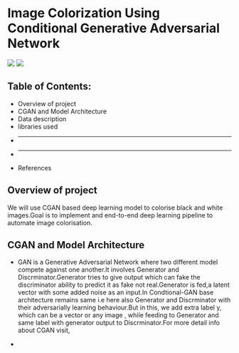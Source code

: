 # Image Colorization Using Conditional Generative Adversarial Network
![](https://towardsdatascience.com/colorizing-black-white-images-with-u-net-and-conditional-gan-a-tutorial-81b2df111cd8)
![](https://jonathan-hui.medium.com/gan-cgan-infogan-using-labels-to-improve-gan-8ba4de5f9c3d)
## Table of Contents:
* Overview of project
* CGAN and Model Architecture
* Data description
* libraries used
* -----
* ------
* References
## Overview of project
We will use CGAN based deep learning model to colorise black and white images.Goal is to implement and end-to-end deep learning pipeline to automate image colorisation.
## CGAN and Model Architecture
* GAN is a Generative Adversarial Network where two different model compete against one another.It involves Generator and Discrminator.Generator tries to give output which can fake the discriminator ability to predict it as fake not real.Generator is fed,a latent vector with some added noise as an input.In Condtional-GAN base architecture remains same i.e here also Generator and Discrminator with their adversarially learning behaviour.But in this, we add extra label y, which can be a vector or any image , while feeding to Generator and same label with generator output to Discrminator.For more detail info about CGAN visit,

* 



